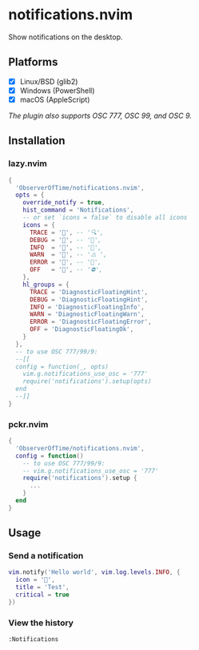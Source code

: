 # notifications.nvim

Show notifications on the desktop.

## Platforms

* [x] Linux/BSD (glib2)
* [x] Windows (PowerShell)
* [x] macOS (AppleScript)

_The plugin also supports OSC 777, OSC 99, and OSC 9._

## Installation

### lazy.nvim

```lua
{
  'ObserverOfTime/notifications.nvim',
  opts = {
    override_notify = true,
    hist_command = 'Notifications',
    -- or set `icons = false` to disable all icons
    icons = {
      TRACE = '', -- '🔍',
      DEBUG = '󰠭', -- '🐞',
      INFO  = '', -- '📣',
      WARN  = '', -- '⚠️ ',
      ERROR = '', -- '🚨',
      OFF   = '', -- '⛔',
    },
    hl_groups = {
      TRACE = 'DiagnosticFloatingHint',
      DEBUG = 'DiagnosticFloatingHint',
      INFO = 'DiagnosticFloatingInfo',
      WARN = 'DiagnosticFloatingWarn',
      ERROR = 'DiagnosticFloatingError',
      OFF = 'DiagnosticFloatingOk',
    }
  },
  -- to use OSC 777/99/9:
  --[[
  config = function(_, opts)
    vim.g.notifications_use_osc = '777'
    require('notifications').setup(opts)
  end
  --]]
}
```

### pckr.nvim

```lua
{
  'ObserverOfTime/notifications.nvim',
  config = function()
    -- to use OSC 777/99/9:
    -- vim.g.notifications_use_osc = '777'
    require('notifications').setup {
      ...
    }
  end
}
```

## Usage

### Send a notification

```lua
vim.notify('Hello world', vim.log.levels.INFO, {
  icon = '󱇎',
  title = 'Test',
  critical = true
})
```

### View the history

```vim
:Notifications
```

